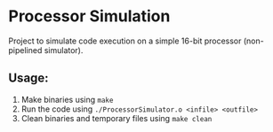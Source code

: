 # Processor Simulation

Project to simulate code execution on a simple 16-bit processor (non-pipelined simulator).

## Usage:

1. Make binaries using ```make```
2. Run the code using ```./ProcessorSimulator.o <infile> <outfile>```
3. Clean binaries and temporary files using ```make clean``` 